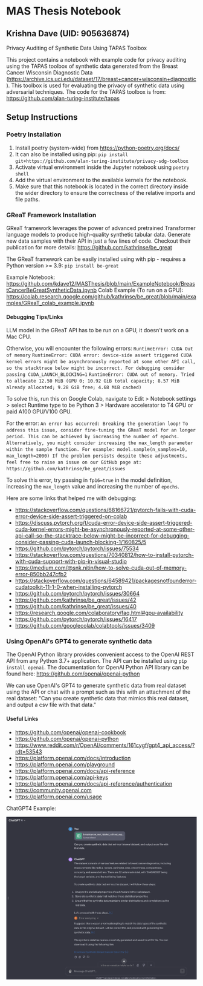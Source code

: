 # MAS Thesis Notebook
## Krishna Dave (UID: 905636874)

Privacy Auditing of Synthetic Data Using TAPAS Toolbox

This project contains a notebook with example code for privacy auditing using the TAPAS toolbox of synthetic data generated from the Breast Cancer Wisconsin Diagnostic Data (https://archive.ics.uci.edu/dataset/17/breast+cancer+wisconsin+diagnostic). This toolbox is used for evaluating the privacy of synthetic data using adversarial techniques. The code for the TAPAS toolbox is from: https://github.com/alan-turing-institute/tapas 

## Setup Instructions

### Poetry Installation
1. Install poetry (system-wide) from https://python-poetry.org/docs/ 
2. It can also be installed using pip: `pip install git+https://github.com/alan-turing-institute/privacy-sdg-toolbox`
3. Activate virtual environment inside the Jupyter notebook using `poetry shell`
4. Add the virtual environment to the available kernels for the notebook.
5. Make sure that this notebook is located in the correct directory inside the wider directory to ensure the correctness of the relative imports and file paths.

### GReaT Framework Installation
GReaT framework leverages the power of advanced pretrained Transformer language models to produce high-quality synthetic tabular data. Generate new data samples with their API in just a few lines of code. Checkout their publication for more details: https://github.com/kathrinse/be_great

The GReaT framework can be easily installed using with pip - requires a Python version >= 3.9:
`pip install be-great`

Example Notebook: https://github.com/kdave12/MASThesis/blob/main/ExampleNotebook/BreastCancerBeGreatSyntheticData.ipynb
Colab Example (To run on a GPU): https://colab.research.google.com/github/kathrinse/be_great/blob/main/examples/GReaT_colab_example.ipynb

#### Debugging Tips/Links
LLM model in the GReaT API has to be run on a GPU, it doesn't work on a Mac CPU. 

Otherwise, you will encounter the following errors: 
`RuntimeError: CUDA Out of memory` 
`RuntimeError: CUDA error: device-side assert triggered
CUDA kernel errors might be asynchronously reported at some other API call, so the stacktrace below might be incorrect.
For debugging consider passing CUDA_LAUNCH_BLOCKING=1`
`RuntimeError: CUDA out of memory. Tried to allocate 12.50 MiB (GPU 0; 10.92 GiB total capacity; 8.57 MiB already allocated; 9.28 GiB free; 4.68 MiB cached) `

To solve this, run this on Google Colab, navigate to Edit > Notebook settings > select Runtime type to be Python 3 > Hardware accelerator to T4 GPU or paid A100 GPU/V100 GPU.

For the error: 
`An error has occurred: Breaking the generation loop!`
`To address this issue, consider fine-tuning the GReaT model for an longer period. This can be achieved by increasing the number of epochs.
Alternatively, you might consider increasing the max_length parameter within the sample function. For example: model.sample(n_samples=10, max_length=2000)
If the problem persists despite these adjustments, feel free to raise an issue on our GitHub page at: https://github.com/kathrinse/be_great/issues`

To solve this error, try passing in `fp16=true` in the model definition, increasing the `max_length` value and increasing the number of `epochs`.

Here are some links that helped me with debugging: 
- https://stackoverflow.com/questions/68166721/pytorch-fails-with-cuda-error-device-side-assert-triggered-on-colab
- https://discuss.pytorch.org/t/cuda-error-device-side-assert-triggered-cuda-kernel-errors-might-be-asynchronously-reported-at-some-other-api-call-so-the-stacktrace-below-might-be-incorrect-for-debugging-consider-passing-cuda-launch-blocking-1/160825/5
- https://github.com/pytorch/pytorch/issues/75534
- https://stackoverflow.com/questions/70340812/how-to-install-pytorch-with-cuda-support-with-pip-in-visual-studio
- https://medium.com/@snk.nitin/how-to-solve-cuda-out-of-memory-error-850bb247cfb2
- https://stackoverflow.com/questions/64589421/packagesnotfounderror-cudatoolkit-11-1-0-when-installing-pytorch
- https://github.com/pytorch/pytorch/issues/30664
- https://github.com/kathrinse/be_great/issues/42
- https://github.com/kathrinse/be_great/issues/40
- https://research.google.com/colaboratory/faq.html#gpu-availability
- https://github.com/pytorch/pytorch/issues/16417
- https://github.com/googlecolab/colabtools/issues/3409

### Using OpenAI's GPT4 to generate synthetic data

The OpenAI Python library provides convenient access to the OpenAI REST API from any Python 3.7+ application. The API can be installed using `pip install openai`.
The documentation for OpenAI Python API library can be found here: https://github.com/openai/openai-python

We can use OpenAI's GPT4 to generate synthetic data from real dataset using the API or chat with a prompt such as this with an attachment of the real dataset:
"Can you create synthetic data that mimics this real dataset, and output a csv file with that data."

#### Useful Links
- https://github.com/openai/openai-cookbook
- https://github.com/openai/openai-python
- https://www.reddit.com/r/OpenAI/comments/161cygf/gpt4_api_access/?rdt=53543
- https://platform.openai.com/docs/introduction
- https://platform.openai.com/playground
- https://platform.openai.com/docs/api-reference
- https://platform.openai.com/api-keys
- https://platform.openai.com/docs/api-reference/authentication
- https://community.openai.com
- https://platform.openai.com/usage

ChatGPT4 Example:

<img src="/gpt4.png" alt="Alternative text" />


